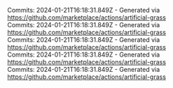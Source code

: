 Commits: 2024-01-21T16:18:31.849Z - Generated via https://github.com/marketplace/actions/artificial-grass
<br>
Commits: 2024-01-21T16:18:31.849Z - Generated via https://github.com/marketplace/actions/artificial-grass
<br>
Commits: 2024-01-21T16:18:31.849Z - Generated via https://github.com/marketplace/actions/artificial-grass
<br>
Commits: 2024-01-21T16:18:31.849Z - Generated via https://github.com/marketplace/actions/artificial-grass
<br>
Commits: 2024-01-21T16:18:31.849Z - Generated via https://github.com/marketplace/actions/artificial-grass
<br>
